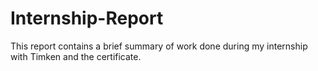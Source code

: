 # Internship-Report
This report contains a brief summary of work done during my internship with Timken and the certificate.
